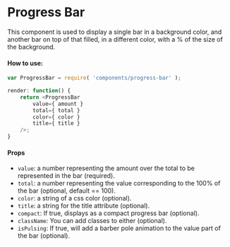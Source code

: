 Progress Bar
==============

This component is used to display a single bar in a background color,
and another bar on top of that filled, in a different color,
with a % of the size of the background.

#### How to use:

```js
var ProgressBar = require( 'components/progress-bar' );

render: function() {
	return <ProgressBar
		value={ amount }
		total={ total }
		color={ color }
		title={ title }
	/>;
}
```

#### Props

* `value`: a number representing the amount over the total to be represented in the bar (required).
* `total`: a number representing the value corresponding to the 100% of the bar (optional, default == 100).
* `color`: a string of a css color (optional).
* `title`: a string for the title attribute (optional).
* `compact`: If true, displays as a compact progress bar (optional).
* `className`: You can add classes to either (optional).
* `isPulsing`: If true, will add a barber pole animation to the value part of the bar (optional).
